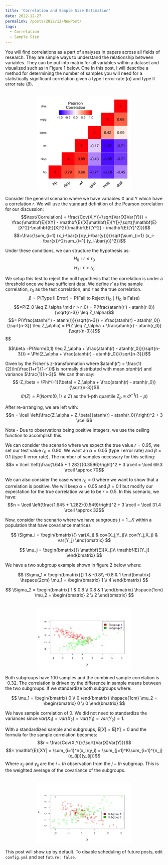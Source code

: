```yaml
---
title: 'Correlation and Sample Size Estimation'
date: 2022-12-27
permalink: /posts/2022/12/NewPost/
tags:
  - Correlation
  - Sample Size
---
```

You will find correlations as a part of analyses in papers across all fields of research. They are simple ways to understand the relationship between variables. They can be put into matrix for all variables within a dataset and visualized such as in Figure 1 below. One  In this post, I will describe a method for determining the number of samples you will need for a statistically significant correlation given a type I error rate $\left(\alpha\right)$ and type II error rate $\left(\beta\right)$.

<p align="center">
  <br/><img src='/images/Correlation.png' width="300" alt="alt attribute goes here!" title="This is a Title">
</p>

Consider the general scenario where we have variables X and Y which have a correlation $r$. We will use the standard definition of the Pearson correlation for our discussion:
$$\text{Correlation} = \frac{Cov(X,Y)}{\sqrt{Var(X)Var(Y)}} = \frac{\mathbf{E}[XY] - \mathbf{E}[X]\mathbf{E}[Y]}{\sqrt{(\mathbf{E}[X^2]-\mathbf{E}[X]^2)(\mathbf{E}[Y^2] - \mathbf{E}[Y]^2)}}$$
$$=\frac{\sum_{i=1} (x_i-\bar{x})(y_i-\bar{y})}{\sqrt{\sum_{i=1} (x_i-\bar{x})^2\sum_{i=1} (y_i-\bar{y})^2}}$$

Under these conditions, we can structure the hypothesis as:
$$H_0: r \leq r_0 $$
$$H_1: r > r_0 $$

We setup this test to reject the null hypothesis that the correlation is under a threshold once we have sufficient data. We define $r'$ as the sample correlation, $r_0$ as the test correlation, and $r$ as the true correlation.
$$\beta = \text{P(Type II Error) = P(Fail to Reject } H_0 \mid H_0 \text{ is False})$$
$$=P(Z_0 \leq Z_\alpha \mid r > r_0) = P(\frac{atanh(r') - atanh(r_0)}{\sqrt{n-3}} \leq Z_\alpha)$$
$$= P(\frac{atanh(r') - atanh(r)}{\sqrt{n-3}} + \frac{atanh(r) - atanh(r_0)}{\sqrt{n-3}} \leq Z_\alpha) = P(Z \leq Z_\alpha + \frac{atanh(r) - atanh(r_0)}{\sqrt{n-3}})$$$$


$$\beta =P(Norm(0,1) \leq Z_\alpha + \frac{atanh(r) - atanh(r_0)}{\sqrt{n-3}}) = \Phi(Z_\alpha + \frac{atanh(r) - atanh(r_0)}{\sqrt{n-3}})$$

Given by the Fisher's z-transformation where $atanh(r') = \frac{1}{2}\ln(\frac{1+r'}{1-r'})$ is normally distributed with mean $atanh(r)$ and variance $\frac{1}{n-3}$. We can then say:
$$-Z_\beta = \Phi^{-1}(\beta) = Z_\alpha + \frac{atanh(r) - atanh(r_0)}{\sqrt{n-3}}$$
$$\Phi(Z) = P(Norm(0,1)\leq Z) \text{ as the 1-pth quantile } Z_p \equiv \Phi^{-1}(1-p)$$

After re-arranging, we are left with:
$$n = \lceil \left(\frac{Z_\alpha + Z_\beta}{atanh(r) - atanh(r_0)}\right)^2 + 3 \rceil$$

Note - Due to observations being positive integers, we use the ceiling function to accomplish this.

We can consider the scenario where we expect the true value $r = 0.95$, we set our test value $r_0 = 0.90$. We want an $\alpha = 0.05$ (type I error rate) and $\beta = 0.1$ (type II error rate). The number of samples necessary for this setting:
$$n =  \lceil \left(\frac{1.645 + 1.282}{0.3596}\right)^2 + 3 \rceil = \lceil 69.3 \rceil \approx 70$$

We can also consider the case when $r_0 = 0$ where we want to show that a correlation is positive. We will keep $\alpha = 0.05$ and $\beta = 0.1$ but modify our expectation for the true correlation value to be $r = 0.5$. In this scenario, we have:
$$n = \lceil \left(\frac{1.645 + 1.282}{0.549}\right)^2 + 3 \rceil = \lceil 31.4 \rceil \approx 32$$

Now, consider the scenario where we have subgroups $j=1...K$ within a population that have covariance matrices

$$
\Sigma_i = \begin{bmatrix}{} 
var(X_j) & cov(X_j,Y_j)\\
cov(Y_j,X_j) & var(Y_j)
\end{bmatrix}
$$ 

$$
\mu_j = \begin{bmatrix}{} 
\mathbf{E}[X_j]\\
\mathbf{E}[Y_j]
\end{bmatrix}
$$

We have a two subgroup example shown in figure 2 below where:

$$
\Sigma_1 = \begin{bmatrix}{} 
1 & -0.8\\
-0.8 & 1
\end{bmatrix}       \hspace{2cm}
\mu_1 = \begin{bmatrix}
    1 \\
    4
\end{bmatrix}
$$ 

$$
\Sigma_2 = \begin{bmatrix}
    1 & 0.8 \\
    0.8 & 1
\end{bmatrix} \hspace{1cm}
\mu_2 = \begin{bmatrix}
    2 \\
    2
\end{bmatrix}
$$

<p align="center">
  <br/><img src='/images/Cor8-8MeanDif.png' width="300" alt="alt attribute goes here!" title="Correlation for Subgroups with Different Means">
</p>

Both subgroups have 100 samples and the combined sample correlation is -0.32. The correlation is driven by the difference in sample means between the two subgroups. If we standardize both subgroups where:

$$
\mu_1 = \begin{bmatrix}
    0 \\
    0
\end{bmatrix} \hspace{1cm}
\mu_2 = \begin{bmatrix}
    0 \\
    0
\end{bmatrix}
$$

We have sample correlation of 0. We did not need to standardize the variances since $var(X_1) = var(X_2) = var(Y_1) = var(Y_2) = 1$. 

With a standardized sample and subgroups, $\mathbf{E}[X] = \mathbf{E}[Y] = 0$ and the formula for the sample correlation becomes:
$$r = \frac{Cov(X,Y)}{\sqrt{Var(X)Var(Y)}}$$
$$= \mathbf{E}[XY] = \sum_{i=1}^n(x_i)(y_i) = \sum_{j=1}^K\sum_{i=1}^{n_j}(x_{ij})(y_{ij})$$
Where $x_{ij}$ and $y_{ij}$ are the $i-th$ observation from the $j-th$ subgroup. This is the weighted average of the covariance of the subgroups.

<p align="center">
    <br/><img align = "center" src='/images/Cor8-8MeanSame.png' width="300" alt="alt attribute goes here!" title="Correlation for Subgroups with Equal Means">
</p>


This post will show up by default. To disable scheduling of future posts, edit `config.yml` and set `future: false`. 
 

